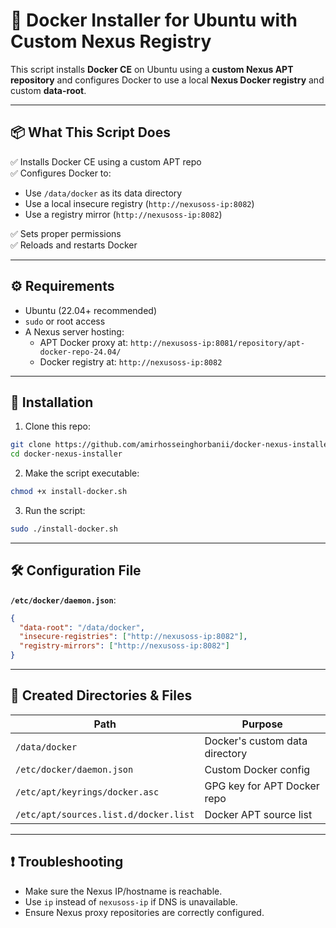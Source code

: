 # 🐳 Docker Installer for Ubuntu with Custom Nexus Registry

This script installs **Docker CE** on Ubuntu using a **custom Nexus APT repository** and configures Docker to use a local **Nexus Docker registry** and custom **data-root**.

---

## 📦 What This Script Does

✅ Installs Docker CE using a custom APT repo  
✅ Configures Docker to:

- Use `/data/docker` as its data directory
- Use a local insecure registry (`http://nexusoss-ip:8082`)
- Use a registry mirror (`http://nexusoss-ip:8082`)

✅ Sets proper permissions  
✅ Reloads and restarts Docker

---

## ⚙️ Requirements

- Ubuntu (22.04+ recommended)
- `sudo` or root access
- A Nexus server hosting:
  - APT Docker proxy at: `http://nexusoss-ip:8081/repository/apt-docker-repo-24.04/`
  - Docker registry at: `http://nexusoss-ip:8082`

---

## 🚀 Installation

1. Clone this repo:

```bash
git clone https://github.com/amirhosseinghorbanii/docker-nexus-installer.git
cd docker-nexus-installer
```

2. Make the script executable:

```bash
chmod +x install-docker.sh
```

3. Run the script:

```bash
sudo ./install-docker.sh
```

---

## 🛠 Configuration File

**`/etc/docker/daemon.json`**:

```json
{
  "data-root": "/data/docker",
  "insecure-registries": ["http://nexusoss-ip:8082"],
  "registry-mirrors": ["http://nexusoss-ip:8082"]
}
```

---

## 📁 Created Directories & Files

| Path                             | Purpose                          |
|----------------------------------|----------------------------------|
| `/data/docker`                   | Docker's custom data directory   |
| `/etc/docker/daemon.json`        | Custom Docker config             |
| `/etc/apt/keyrings/docker.asc`   | GPG key for APT Docker repo      |
| `/etc/apt/sources.list.d/docker.list` | Docker APT source list     |

---

## ❗ Troubleshooting

- Make sure the Nexus IP/hostname is reachable.
- Use `ip` instead of `nexusoss-ip` if DNS is unavailable.
- Ensure Nexus proxy repositories are correctly configured.
